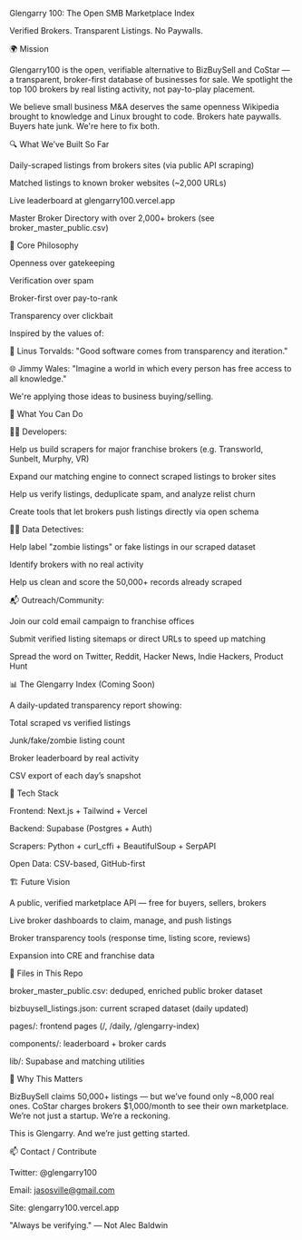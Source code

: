 Glengarry 100: The Open SMB Marketplace Index

Verified Brokers. Transparent Listings. No Paywalls.

🌍 Mission

Glengarry100 is the open, verifiable alternative to BizBuySell and CoStar — a transparent, broker-first database of businesses for sale. We spotlight the top 100 brokers by real listing activity, not pay-to-play placement.

We believe small business M&A deserves the same openness Wikipedia brought to knowledge and Linux brought to code. Brokers hate paywalls. Buyers hate junk. We're here to fix both.

🔍 What We’ve Built So Far

Daily-scraped listings from brokers sites (via public API scraping)

Matched listings to known broker websites (~2,000 URLs)

Live leaderboard at glengarry100.vercel.app

Master Broker Directory with over 2,000+ brokers (see broker_master_public.csv)

🧠 Core Philosophy

Openness over gatekeeping

Verification over spam

Broker-first over pay-to-rank

Transparency over clickbait

Inspired by the values of:

🧠 Linus Torvalds: "Good software comes from transparency and iteration."

🌐 Jimmy Wales: "Imagine a world in which every person has free access to all knowledge."

We're applying those ideas to business buying/selling.

🚀 What You Can Do

🧑‍💻 Developers:

Help us build scrapers for major franchise brokers (e.g. Transworld, Sunbelt, Murphy, VR)

Expand our matching engine to connect scraped listings to broker sites

Help us verify listings, deduplicate spam, and analyze relist churn

Create tools that let brokers push listings directly via open schema

🕵️‍♂️ Data Detectives:

Help label "zombie listings" or fake listings in our scraped dataset

Identify brokers with no real activity

Help us clean and score the 50,000+ records already scraped

📬 Outreach/Community:

Join our cold email campaign to franchise offices

Submit verified listing sitemaps or direct URLs to speed up matching

Spread the word on Twitter, Reddit, Hacker News, Indie Hackers, Product Hunt

📊 The Glengarry Index (Coming Soon)

A daily-updated transparency report showing:

Total scraped vs verified listings

Junk/fake/zombie listing count

Broker leaderboard by real activity

CSV export of each day’s snapshot

🔧 Tech Stack

Frontend: Next.js + Tailwind + Vercel

Backend: Supabase (Postgres + Auth)

Scrapers: Python + curl_cffi + BeautifulSoup + SerpAPI

Open Data: CSV-based, GitHub-first

🏗️ Future Vision

A public, verified marketplace API — free for buyers, sellers, brokers

Live broker dashboards to claim, manage, and push listings

Broker transparency tools (response time, listing score, reviews)

Expansion into CRE and franchise data

📎 Files in This Repo

broker_master_public.csv: deduped, enriched public broker dataset

bizbuysell_listings.json: current scraped dataset (daily updated)

pages/: frontend pages (/, /daily, /glengarry-index)

components/: leaderboard + broker cards

lib/: Supabase and matching utilities

🙌 Why This Matters

BizBuySell claims 50,000+ listings — but we’ve found only ~8,000 real ones.
CoStar charges brokers $1,000/month to see their own marketplace.
We’re not just a startup. We’re a reckoning.

This is Glengarry. And we’re just getting started.

📫 Contact / Contribute

Twitter: @glengarry100

Email: jasosville@gmail.com

Site: glengarry100.vercel.app

"Always be verifying." — Not Alec Baldwin
